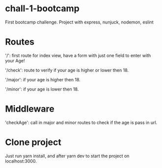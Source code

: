 # chall-1-bootcamp

First bootcamp challenge. Project with express, nunjuck, nodemon, eslint

# Routes

'/': first route for index view, have a form with just one field to enter with your Age!

'/check': route to verify if your age is higher or lower then 18.

'/major': if your age is higher then 18.

'/minor': if your age is lower then 18.

# Middleware

'checkAge': call in major and minor routes to check if the age is pass in url.

# Clone project

Just run yarn install, and after yarn dev to start the project on localhost:3000.

